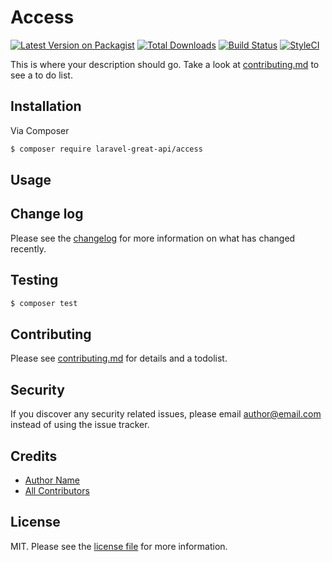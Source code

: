 # Access

[![Latest Version on Packagist][ico-version]][link-packagist]
[![Total Downloads][ico-downloads]][link-downloads]
[![Build Status][ico-travis]][link-travis]
[![StyleCI][ico-styleci]][link-styleci]

This is where your description should go. Take a look at [contributing.md](contributing.md) to see a to do list.

## Installation

Via Composer

``` bash
$ composer require laravel-great-api/access
```

## Usage

## Change log

Please see the [changelog](changelog.md) for more information on what has changed recently.

## Testing

``` bash
$ composer test
```

## Contributing

Please see [contributing.md](contributing.md) for details and a todolist.

## Security

If you discover any security related issues, please email author@email.com instead of using the issue tracker.

## Credits

- [Author Name][link-author]
- [All Contributors][link-contributors]

## License

MIT. Please see the [license file](license.md) for more information.

[ico-version]: https://img.shields.io/packagist/v/laravel-great-api/access.svg?style=flat-square
[ico-downloads]: https://img.shields.io/packagist/dt/laravel-great-api/access.svg?style=flat-square
[ico-travis]: https://img.shields.io/travis/laravel-great-api/access/master.svg?style=flat-square
[ico-styleci]: https://styleci.io/repos/12345678/shield

[link-packagist]: https://packagist.org/packages/laravel-great-api/access
[link-downloads]: https://packagist.org/packages/laravel-great-api/access
[link-travis]: https://travis-ci.org/laravel-great-api/access
[link-styleci]: https://styleci.io/repos/12345678
[link-author]: https://github.com/laravel-great-api
[link-contributors]: ../../contributors
